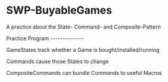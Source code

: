 # SWP-BuyableGames
A practice about the State- Command- and Composite-Pattern

Practice Program --------------

GameStates track whether a Game is bought/installed/running

Commands cause those States to change

CompositeCommands can bundle Commands to useful Macros
